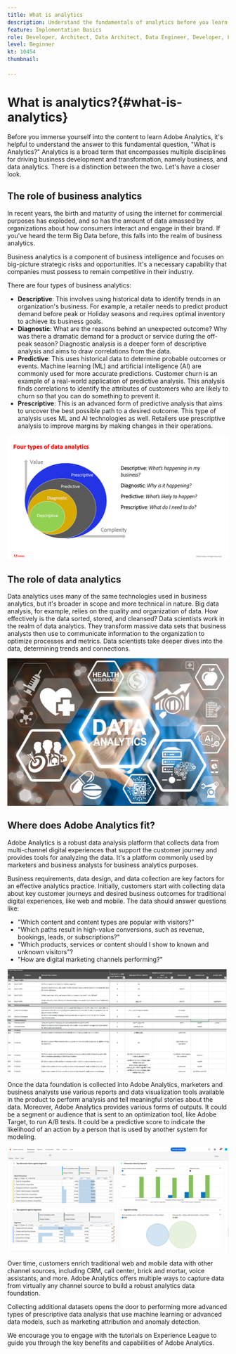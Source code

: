 ```yaml
---
title: What is analytics
description: Understand the fundamentals of analytics before you learn Adobe Analytics  
feature: Implementation Basics
role: Developer, Architect, Data Architect, Data Engineer, Developer, Leader, User
level: Beginner
kt: 10454
thumbnail: 

---
```

# What is analytics?{#what-is-analytics}

Before you immerse yourself into the content to learn Adobe Analytics, it's helpful to understand the answer to this fundamental question, "What is Analytics?" Analytics is a broad term that encompasses multiple disciplines for driving business development and transformation, namely business, and data analytics. There is a distinction between the two. Let's have a closer look.

## The role of business analytics

In recent years, the birth and maturity of using the internet for commercial purposes has exploded, and so has the amount of data amassed by organizations about how consumers interact and engage in their brand. If you've heard the term Big Data before, this falls into the realm of business analytics. 

Business analytics is a component of business intelligence and focuses on big-picture strategic risks and opportunities. It's a necessary capability that companies must possess to remain competitive in their industry. 

There are four types of business analytics: 

* **Descriptive**: This involves using historical data to identify trends in an organization's business. For example, a retailer needs to predict product demand before peak or Holiday seasons and requires optimal inventory to achieve its business goals.
* **Diagnostic**: What are the reasons behind an unexpected outcome? Why was there a dramatic demand for a product or service during the off-peak season? Diagnostic analysis is a deeper form of descriptive analysis and aims to draw correlations from the data.
* **Predictive**: This uses historical data to determine probable outcomes or events. Machine learning (ML) and artificial intelligence (AI) are commonly used for more accurate predictions. Customer churn is an example of a real-world application of predictive analysis. This analysis finds correlations to identify the attributes of customers who are likely to churn so that you can do something to prevent it.
* **Prescriptive**: This is an advanced form of predictive analysis that aims to uncover the best possible path to a desired outcome. This type of analysis uses ML and AI technologies as well. Retailers use prescriptive analysis to improve margins by making changes in their operations.

![data-analytics-types](../what-can-aa-do-for-me/assets/data_analytics_types.png)

## The role of data analytics

Data analytics uses many of the same technologies used in business analytics, but it's broader in scope and more technical in nature. Big data analysis, for example, relies on the quality and organization of data. How effectively is the data sorted, stored, and cleansed? Data scientists work in the realm of data analytics. They transform massive data sets that business analysts then use to communicate information to the organization to optimize processes and metrics. Data scientists take deeper dives into the data, determining trends and connections. 

![data-analytics](../what-can-aa-do-for-me/assets/data_analytics.png)

## Where does Adobe Analytics fit?

Adobe Analytics is a robust data analysis platform that collects data from multi-channel digital experiences that support the customer journey and provides tools for analyzing the data. It's a platform commonly used by marketers and business analysts for business analytics purposes. 

Business requirements, data design, and data collection are key factors for an effective analytics practice. Initially, customers start with collecting data about key customer journeys and desired business outcomes for traditional digital experiences, like web and mobile. The data should answer questions like:

* "Which content and content types are popular with visitors?"
* "Which paths result in high-value conversions, such as revenue, bookings, leads, or subscriptions?"
* "Which products, services or content should I show to known and unknown visitors"?
* "How are digital marketing channels performing?"

![analytics-business-requirements](../what-can-aa-do-for-me/assets/analytics_business_requirements.png)

Once the data foundation is collected into Adobe Analytics, marketers and business analysts use various reports and data visualization tools available in the product to perform analysis and tell meaningful stories about the data. Moreover, Adobe Analytics provides various forms of outputs. It could be a segment or audience that is sent to an optimization tool, like Adobe Target, to run A/B tests. It could be a predictive score to indicate the likelihood of an action by a person that is used by another system for modeling. 

![analytics-workspace-project](../what-can-aa-do-for-me/assets/analytics_workspace_project.png)

Over time, customers enrich traditional web and mobile data with other channel sources, including CRM, call center, brick and mortar, voice assistants, and more. Adobe Analytics offers multiple ways to capture data from virtually any channel source to build a robust analytics data foundation. 

Collecting additional datasets opens the door to performing more advanced types of prescriptive data analysis that use machine learning or advanced data models, such as marketing attribution and anomaly detection.

We encourage you to engage with the tutorials on Experience League to guide you through the key benefits and capabilities of Adobe Analytics.
